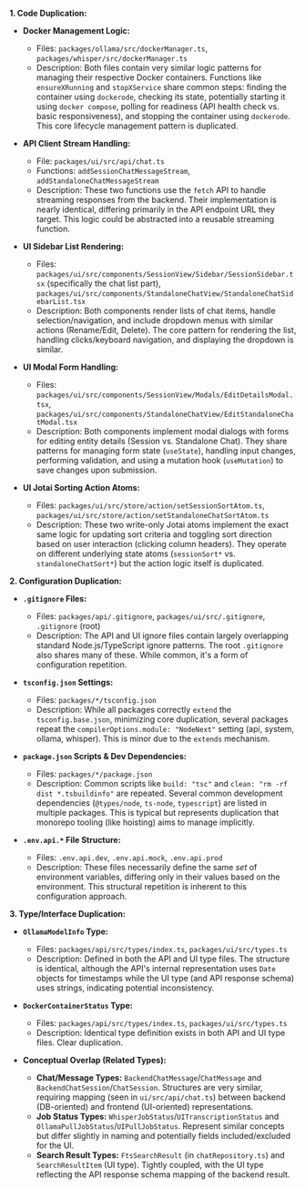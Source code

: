 **1. Code Duplication:**

*   **Docker Management Logic:**
    *   Files: `packages/ollama/src/dockerManager.ts`, `packages/whisper/src/dockerManager.ts`
    *   Description: Both files contain very similar logic patterns for managing their respective Docker containers. Functions like `ensureXRunning` and `stopXService` share common steps: finding the container using `dockerode`, checking its state, potentially starting it using `docker compose`, polling for readiness (API health check vs. basic responsiveness), and stopping the container using `dockerode`. This core lifecycle management pattern is duplicated.

*   **API Client Stream Handling:**
    *   File: `packages/ui/src/api/chat.ts`
    *   Functions: `addSessionChatMessageStream`, `addStandaloneChatMessageStream`
    *   Description: These two functions use the `fetch` API to handle streaming responses from the backend. Their implementation is nearly identical, differing primarily in the API endpoint URL they target. This logic could be abstracted into a reusable streaming function.

*   **UI Sidebar List Rendering:**
    *   Files: `packages/ui/src/components/SessionView/Sidebar/SessionSidebar.tsx` (specifically the chat list part), `packages/ui/src/components/StandaloneChatView/StandaloneChatSidebarList.tsx`
    *   Description: Both components render lists of chat items, handle selection/navigation, and include dropdown menus with similar actions (Rename/Edit, Delete). The core pattern for rendering the list, handling clicks/keyboard navigation, and displaying the dropdown is similar.

*   **UI Modal Form Handling:**
    *   Files: `packages/ui/src/components/SessionView/Modals/EditDetailsModal.tsx`, `packages/ui/src/components/StandaloneChatView/EditStandaloneChatModal.tsx`
    *   Description: Both components implement modal dialogs with forms for editing entity details (Session vs. Standalone Chat). They share patterns for managing form state (`useState`), handling input changes, performing validation, and using a mutation hook (`useMutation`) to save changes upon submission.

*   **UI Jotai Sorting Action Atoms:**
    *   Files: `packages/ui/src/store/action/setSessionSortAtom.ts`, `packages/ui/src/store/action/setStandaloneChatSortAtom.ts`
    *   Description: These two write-only Jotai atoms implement the exact same logic for updating sort criteria and toggling sort direction based on user interaction (clicking column headers). They operate on different underlying state atoms (`sessionSort*` vs. `standaloneChatSort*`) but the action logic itself is duplicated.

**2. Configuration Duplication:**

*   **`.gitignore` Files:**
    *   Files: `packages/api/.gitignore`, `packages/ui/src/.gitignore`, `.gitignore` (root)
    *   Description: The API and UI ignore files contain largely overlapping standard Node.js/TypeScript ignore patterns. The root `.gitignore` also shares many of these. While common, it's a form of configuration repetition.

*   **`tsconfig.json` Settings:**
    *   Files: `packages/*/tsconfig.json`
    *   Description: While all packages correctly `extend` the `tsconfig.base.json`, minimizing core duplication, several packages repeat the `compilerOptions.module: "NodeNext"` setting (api, system, ollama, whisper). This is minor due to the `extends` mechanism.

*   **`package.json` Scripts & Dev Dependencies:**
    *   Files: `packages/*/package.json`
    *   Description: Common scripts like `build: "tsc"` and `clean: "rm -rf dist *.tsbuildinfo"` are repeated. Several common development dependencies (`@types/node`, `ts-node`, `typescript`) are listed in multiple packages. This is typical but represents duplication that monorepo tooling (like hoisting) aims to manage implicitly.

*   **`.env.api.*` File Structure:**
    *   Files: `.env.api.dev`, `.env.api.mock`, `.env.api.prod`
    *   Description: These files necessarily define the same *set* of environment variables, differing only in their values based on the environment. This structural repetition is inherent to this configuration approach.

**3. Type/Interface Duplication:**

*   **`OllamaModelInfo` Type:**
    *   Files: `packages/api/src/types/index.ts`, `packages/ui/src/types.ts`
    *   Description: Defined in both the API and UI type files. The structure is identical, although the API's internal representation uses `Date` objects for timestamps while the UI type (and API response schema) uses strings, indicating potential inconsistency.

*   **`DockerContainerStatus` Type:**
    *   Files: `packages/api/src/types/index.ts`, `packages/ui/src/types.ts`
    *   Description: Identical type definition exists in both API and UI type files. Clear duplication.

*   **Conceptual Overlap (Related Types):**
    *   **Chat/Message Types:** `BackendChatMessage`/`ChatMessage` and `BackendChatSession`/`ChatSession`. Structures are very similar, requiring mapping (seen in `ui/src/api/chat.ts`) between backend (DB-oriented) and frontend (UI-oriented) representations.
    *   **Job Status Types:** `WhisperJobStatus`/`UITranscriptionStatus` and `OllamaPullJobStatus`/`UIPullJobStatus`. Represent similar concepts but differ slightly in naming and potentially fields included/excluded for the UI.
    *   **Search Result Types:** `FtsSearchResult` (in `chatRepository.ts`) and `SearchResultItem` (UI type). Tightly coupled, with the UI type reflecting the API response schema mapping of the backend result.

